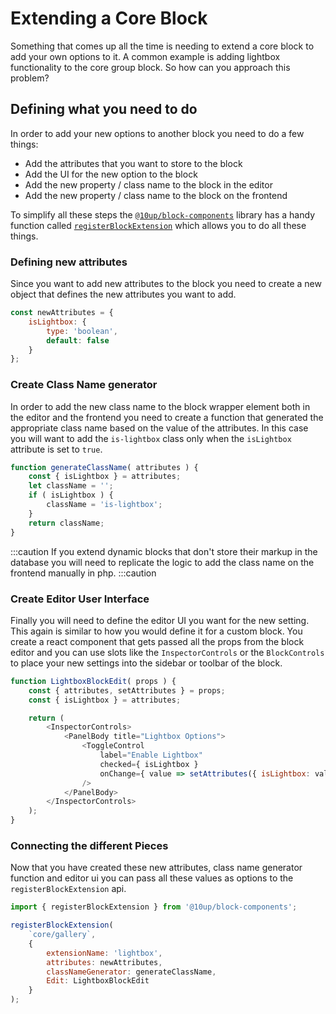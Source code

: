 # Extending a Core Block

Something that comes up all the time is needing to extend a core block to add your own options to it. A common example is adding lightbox functionality to the core group block. So how can you approach this problem?

## Defining what you need to do

In order to add your new options to another block you need to do a few things:

- Add the attributes that you want to store to the block
- Add the UI for the new option to the block
- Add the new property / class name to the block in the editor
- Add the new property / class name to the block on the frontend

To simplify all these steps the [`@10up/block-components`](https://github.com/10up/block-components) library has a handy function called [`registerBlockExtension`](https://github.com/10up/block-components/tree/develop/api/register-block-extension) which allows you to do all these things.

### Defining new attributes

Since you want to add new attributes to the block you need to create a new object that defines the new attributes you want to add.

```js
const newAttributes = {
    isLightbox: {
        type: 'boolean',
        default: false
    }
};
```

### Create Class Name generator

In order to add the new class name to the block wrapper element both in the editor and the frontend you need to create a function that generated the appropriate class name based on the value of the attributes. In this case you will want to add the `is-lightbox` class only when the `isLightbox` attribute is set to `true`.

```js
function generateClassName( attributes ) {
    const { isLightbox } = attributes;
    let className = '';
    if ( isLightbox ) {
        className = 'is-lightbox';
    }
    return className;
}
```

:::caution
If you extend dynamic blocks that don't store their markup in the database you will need to replicate the logic to add the class name on the frontend manually in php.
:::caution

### Create Editor User Interface

Finally you will need to define the editor UI you want for the new setting. This again is similar to how you would define it for a custom block. You create a react component that gets passed all the props from the block editor and you can use slots like the `InspectorControls` or the `BlockControls` to place your new settings into the sidebar or toolbar of the block.

```js
function LightboxBlockEdit( props ) {
    const { attributes, setAttributes } = props;
    const { isLightbox } = attributes;

    return (
        <InspectorControls>
            <PanelBody title="Lightbox Options">
                <ToggleControl
                    label="Enable Lightbox" 
                    checked={ isLightbox }
                    onChange={ value => setAttributes({ isLightbox: value }) }
                />
            </PanelBody>
        </InspectorControls>
    );
}
```

### Connecting the different Pieces

Now that you have created these new attributes, class name generator function and editor ui you can pass all these values as options to the `registerBlockExtension` api.

```js
import { registerBlockExtension } from '@10up/block-components';

registerBlockExtension(
    `core/gallery`,
    {
        extensionName: 'lightbox',
        attributes: newAttributes,
        classNameGenerator: generateClassName,
        Edit: LightboxBlockEdit
    }
);
```
